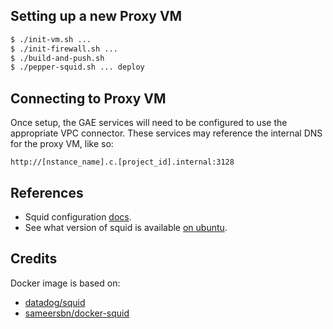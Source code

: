 ## Setting up a new Proxy VM

```bash
$ ./init-vm.sh ...
$ ./init-firewall.sh ...
$ ./build-and-push.sh
$ ./pepper-squid.sh ... deploy
```

## Connecting to Proxy VM

Once setup, the GAE services will need to be configured to use the appropriate
VPC connector. These services may reference the internal DNS for the proxy VM,
like so:

```
http://[nstance_name].c.[project_id].internal:3128
```

## References

* Squid configuration [docs][docs].
* See what version of squid is available [on ubuntu][ubuntu-search].

[docs]: http://www.squid-cache.org/Doc/config/
[ubuntu-search]: https://packages.ubuntu.com/search?keywords=squid

## Credits

Docker image is based on:
* [datadog/squid](https://hub.docker.com/r/datadog/squid)
* [sameersbn/docker-squid](https://github.com/sameersbn/docker-squid)
